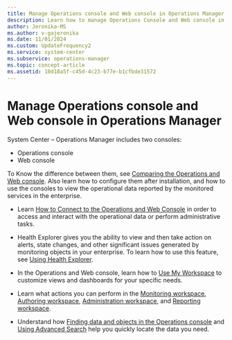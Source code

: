 ```yaml
---
title: Manage Operations console and Web console in Operations Manager
description: Learn how to manage Operations Console and Web console in Operations Manager.
author: Jeronika-MS
ms.author: v-gajeronika
ms.date: 11/01/2024
ms.custom: UpdateFrequency2
ms.service: system-center
ms.subservice: operations-manager
ms.topic: concept-article
ms.assetid: 10d18a5f-c45d-4c23-b77e-b1cfbde31572
---
```


# Manage Operations console and Web console in Operations Manager



System Center – Operations Manager includes two consoles:

- Operations console
- Web console

To Know the difference between them, see [Comparing the Operations and Web console](manage-consoles-comparison.md). Also learn how to configure them after installation, and how to use the consoles to view the operational data reported by the monitored services in the enterprise.  

- Learn [How to Connect to the Operations and Web Console](manage-consoles-how-to-connect.md) in order to access and interact with the operational data or perform administrative tasks.  

- Health Explorer gives you the ability to view and then take action on alerts, state changes, and other significant issues generated by monitoring objects in your enterprise.  To learn how to use this feature, see [Using Health Explorer](manage-consoles-overview-healthexplorer.md).  

- In the Operations and Web console, learn how to [Use My Workspace](manage-consoles-my-workspace.md) to customize views and dashboards for your specific needs.

- Learn what actions you can perform in the [Monitoring workspace](manage-using-monitoring-workspace.md), [Authoring workspace](manage-using-authoring-workspace.md), [Administration workspace](manage-using-admin-workspace.md), and [Reporting workspace](manage-using-reporting-workspace.md).  

- Understand how [Finding data and objects in the Operations console](manage-console-finding-data.md) and [Using Advanced Search](manage-console-using-adv-search.md) help you quickly locate the data you need.  

